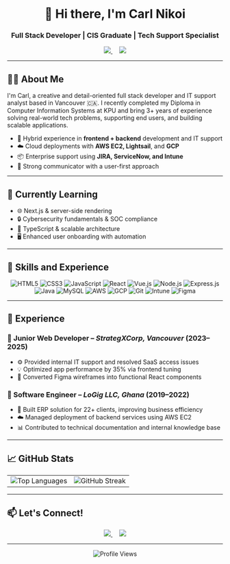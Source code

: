<!-- Header Section -->
<h1 align="center">👋 Hi there, I'm Carl Nikoi</h1>
<h3 align="center">Full Stack Developer | CIS Graduate | Tech Support Specialist</h3>

<p align="center">
  <a href="https://www.linkedin.com/in/carlnikoi" target="_blank">
    <img src="https://img.shields.io/badge/LinkedIn-Carlnikoi-0077B5?style=for-the-badge&logo=linkedin&logoColor=white" />
  </a>
  &nbsp;&nbsp;&nbsp;
  <a href="mailto:cnikoi70@gmail.com" target="_blank">
    <img src="https://img.shields.io/badge/Gmail-cnikoi70@gmail.com-D14836?style=for-the-badge&logo=gmail&logoColor=white" />
  </a>
</p>

---

## 👨‍💻 About Me

I'm Carl, a creative and detail-oriented full stack developer and IT support analyst based in Vancouver 🇨🇦. I recently completed my Diploma in Computer Information Systems at KPU and bring 3+ years of experience solving real-world tech problems, supporting end users, and building scalable applications.

- 🔧 Hybrid experience in **frontend + backend** development and IT support  
- ☁️ Cloud deployments with **AWS EC2, Lightsail**, and **GCP**  
- 📦 Enterprise support using **JIRA, ServiceNow, and Intune**  
- 💬 Strong communicator with a user-first approach  

---

## 🌱 Currently Learning

- 🌐 Next.js & server-side rendering  
- 🔒 Cybersecurity fundamentals & SOC compliance  
- 🧩 TypeScript & scalable architecture  
- 🖥️ Enhanced user onboarding with automation  

---

## 🧰 Skills and Experience

<div align="center">

![HTML5](https://img.shields.io/badge/html5-%23E34F26.svg?style=for-the-badge&logo=html5&logoColor=white)
![CSS3](https://img.shields.io/badge/css3-%231572B6.svg?style=for-the-badge&logo=css3&logoColor=white)
![JavaScript](https://img.shields.io/badge/javascript-%23323330.svg?style=for-the-badge&logo=javascript&logoColor=%23F7DF1E)
![React](https://img.shields.io/badge/react-%2320232a.svg?style=for-the-badge&logo=react&logoColor=%2361DAFB)
![Vue.js](https://img.shields.io/badge/vue.js-%234FC08D.svg?style=for-the-badge&logo=vue.js&logoColor=white)
![Node.js](https://img.shields.io/badge/node.js-339933?style=for-the-badge&logo=node.js&logoColor=white)
![Express.js](https://img.shields.io/badge/express.js-%23404d59.svg?style=for-the-badge&logo=express&logoColor=%2361DAFB)
![Java](https://img.shields.io/badge/java-%23ED8B00.svg?style=for-the-badge&logo=java&logoColor=white)
![MySQL](https://img.shields.io/badge/mysql-%2300f.svg?style=for-the-badge&logo=mysql&logoColor=white)
![AWS](https://img.shields.io/badge/AWS-FF9900?style=for-the-badge&logo=amazonaws&logoColor=white)
![GCP](https://img.shields.io/badge/GCP-4285F4?style=for-the-badge&logo=googlecloud&logoColor=white)
![Git](https://img.shields.io/badge/git-%23F05032.svg?style=for-the-badge&logo=git&logoColor=white)
![Intune](https://img.shields.io/badge/Intune-0078D4?style=for-the-badge&logo=microsoft&logoColor=white)
![Figma](https://img.shields.io/badge/figma-%23F24E1E.svg?style=for-the-badge&logo=figma&logoColor=white)

</div>

---

## 💼 Experience

### 🔹 Junior Web Developer – *StrategXCorp, Vancouver* (2023–2025)  
- ⚙️ Provided internal IT support and resolved SaaS access issues  
- 💡 Optimized app performance by 35% via frontend tuning  
- 🎨 Converted Figma wireframes into functional React components  

### 🔹 Software Engineer – *LoGig LLC, Ghana* (2019–2022)  
- 🚀 Built ERP solution for 22+ clients, improving business efficiency  
- ☁️ Managed deployment of backend services using AWS EC2  
- 📊 Contributed to technical documentation and internal knowledge base  

---

## 📈 GitHub Stats

<table align="center"> <tr> <td> <img src="https://github-readme-stats.vercel.app/api/top-langs/?username=nikoicarl&layout=compact&theme=tokyonight&hide_border=false&border_radius=10" alt="Top Languages" /> </td> <td> <img src="https://github-readme-streak-stats.herokuapp.com/?user=nikoicarl&theme=tokyonight&hide_border=false&border_radius=10" alt="GitHub Streak" /> </td> </tr> </table>

---

## 📫 Let's Connect!

<p align="center">
  <a href="https://www.linkedin.com/in/carlnikoi" target="_blank">
    <img src="https://img.shields.io/badge/LinkedIn-Carlnikoi-0077B5?style=for-the-badge&logo=linkedin&logoColor=white" />
  </a>
  &nbsp;&nbsp;&nbsp;
  <a href="mailto:cnikoi70@gmail.com" target="_blank">
    <img src="https://img.shields.io/badge/Gmail-cnikoi70@gmail.com-D14836?style=for-the-badge&logo=gmail&logoColor=white" />
  </a>
</p>

---

<p align="center">
  <img src="https://komarev.com/ghpvc/?username=nikoicarl&style=flat-square&color=blue" alt="Profile Views" />
</p>
